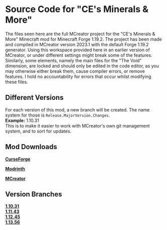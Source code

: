 # Source Code for "CE's Minerals & More"
The files seen here are the full MCreator project for the "CE's Minerals & More" Minecraft mod for Minecraft Forge 1.19.2. The project has been made and compiled in MCreator version 2023.1 with the default Forge 1.19.2 generator. Using this workspace provided here in an earlier version of MCreator, or under different settings might break some of the features. Similarly, some elements, namely the main files for the "The Void" dimension, are locked and should only be edited in the code editor, as you may otherwise either break them, cause compiler errors, or remove features. I hold no accountability for errors that occur whilst modifying these files.

## Different Versions
For each version of this mod, a new branch will be created. The name system for those is ``Release.MajorVersion.Changes``.  
**Example:** 1.10.31  
This is to make it easier to work with MCreator's own git management system, and to sort for updates.

## Mod Downloads
**[CurseForge](https://www.curseforge.com/minecraft/mc-mods/ces-minerals-more)**

**[Modrinth](https://modrinth.com/mod/cemm)**

**[MCreator](https://mcreator.net/modification/97656/ces-minerals-more)**

## Version Branches
**[1.10.31](https://github.com/CreeperEntertain/CE-s-Minerals-More/blob/1.10.31)**  
**[1.11.43](https://github.com/CreeperEntertain/CE-s-Minerals-More/tree/1.11.43)**  
**[1.12.45](https://github.com/CreeperEntertain/CE-s-Minerals-More/tree/1.12.45)**  
**[1.13.56](https://github.com/CreeperEntertain/CE-s-Minerals-More/blob/1.13.56)**
